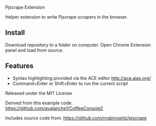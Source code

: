 Pjscrape Extension

Helper extension to write Pjscrape scrapers in the browser.

## Install

Download repository to a folder on computer. Open Chrome Extension panel and load from source.

## Features

   * Syntax highlighting provided via the ACE editor http://ace.ajax.org/
   * Command+Enter or Shift+Enter to run the current script

Released under the MIT License

Derived from this example code:
https://github.com/avalanche1/CoffeeConsole2

Includes source code from:
https://github.com/nrabinowitz/pjscrape
